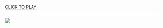 
<a href="https://premium76.site?title=computer_science_lol_games_unblocked&ref=13M">CLICK TO PLAY</a></h3>
<hr>

<a href="https://premium76.site?title=computer_science_lol_games_unblocked&ref=13M"><img src="https://clearcache.store/games.png"></a>


